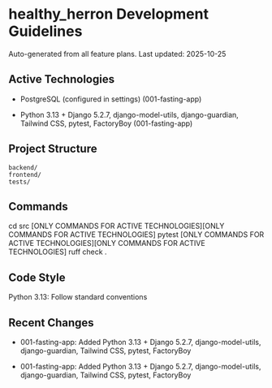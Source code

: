 # healthy_herron Development Guidelines

Auto-generated from all feature plans. Last updated: 2025-10-25

## Active Technologies
- PostgreSQL (configured in settings) (001-fasting-app)

- Python 3.13 + Django 5.2.7, django-model-utils, django-guardian, Tailwind CSS, pytest, FactoryBoy (001-fasting-app)

## Project Structure

```text
backend/
frontend/
tests/
```

## Commands

cd src [ONLY COMMANDS FOR ACTIVE TECHNOLOGIES][ONLY COMMANDS FOR ACTIVE TECHNOLOGIES] pytest [ONLY COMMANDS FOR ACTIVE TECHNOLOGIES][ONLY COMMANDS FOR ACTIVE TECHNOLOGIES] ruff check .

## Code Style

Python 3.13: Follow standard conventions

## Recent Changes
- 001-fasting-app: Added Python 3.13 + Django 5.2.7, django-model-utils, django-guardian, Tailwind CSS, pytest, FactoryBoy

- 001-fasting-app: Added Python 3.13 + Django 5.2.7, django-model-utils, django-guardian, Tailwind CSS, pytest, FactoryBoy

<!-- MANUAL ADDITIONS START -->
<!-- MANUAL ADDITIONS END -->
